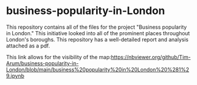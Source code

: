 # business-popularity-in-London

This repository contains all of the files for the project "Business popularity in London." This initiative looked into all of the prominent places throughout London's boroughs. This repository has a well-detailed report and analysis attached as a pdf.

This link allows for the visibility of the map:https://nbviewer.org/github/Tim-Arum/business-popularity-in-London/blob/main/business%20popularity%20in%20London%20%281%29.ipynb
